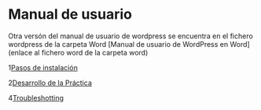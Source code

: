 # Manual de usuario

Otra versón del manual de usuario de wordpress se encuentra en el fichero wordpress de la carpeta Word
[Manual de usuario de WordPress en Word](enlace al fichero word de la carpeta word)


1[Pasos de instalación](Instalacion.md)

2[Desarrollo de la Práctica](Desarrollo.md)

4[Troubleshotting](Trobleshooting.md)
